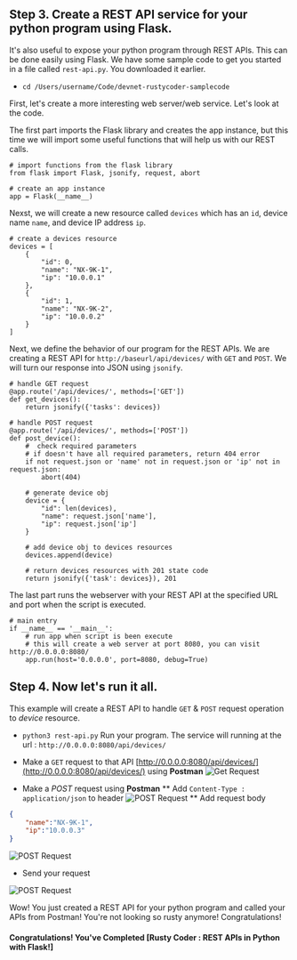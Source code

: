 ## Step 3. Create a REST API service for your python program using Flask.

It's also useful to expose your python program through REST APIs. This can be done easily using Flask. We have some sample code to get you started in a file called ``rest-api.py``. You downloaded it earlier.

* `cd /Users/username/Code/devnet-rustycoder-samplecode`

First, let's create a more interesting web server/web service.
Let's look at the code.

The first part imports the Flask library and creates the app instance, but this time we will import some useful functions that will help us with our REST calls.
```
# import functions from the flask library
from flask import Flask, jsonify, request, abort

# create an app instance
app = Flask(__name__)
```

Nexst, we will create a new resource called `devices` which has an `id`, device name `name`, and device IP address `ip`.
```
# create a devices resource
devices = [
    {
        "id": 0,
        "name": "NX-9K-1",
        "ip": "10.0.0.1"
    },
    {
        "id": 1,
        "name": "NX-9K-2",
        "ip": "10.0.0.2"
    }
]
```

Next, we define the behavior of our program for the REST APIs. We are creating a REST API for `http://baseurl/api/devices/` with `GET` and `POST`. We will turn our response into JSON using `jsonify`.
```
# handle GET request
@app.route('/api/devices/', methods=['GET'])
def get_devices():
    return jsonify({'tasks': devices})

# handle POST request
@app.route('/api/devices/', methods=['POST'])
def post_device():
    #  check required parameters
    # if doesn't have all required parameters, return 404 error
    if not request.json or 'name' not in request.json or 'ip' not in request.json:
        abort(404)

    # generate device obj
    device = {
        "id": len(devices),
        "name": request.json['name'],
        "ip": request.json['ip']
    }

    # add device obj to devices resources
    devices.append(device)

    # return devices resources with 201 state code
    return jsonify({'task': devices}), 201
```

The last part runs the webserver with your REST API at the specified URL and port when the script is executed.
```
# main entry
if __name__ == '__main__':
    # run app when script is been execute
    # this will create a web server at port 8080, you can visit http://0.0.0.0:8080/
    app.run(host='0.0.0.0', port=8080, debug=True)
```

## Step 4. Now let's run it all.

This example will create a REST API to handle `GET` & `POST` request operation to *device* resource.

* `python3 rest-api.py` Run your program. The service will running at the url : `http://0.0.0.0:8080/api/devices/`

* Make a `GET` request to that API [http://0.0.0.0:8080/api/devices/](http://0.0.0.0:8080/api/devices/) using **Postman**
    ![Get Request](doc/images/img-1.png)

* Make a *POST* request using **Postman**
** Add `Content-Type : application/json` to header
![POST Request](doc/images/img-2.png)
** Add request body
```json
{
    "name":"NX-9K-1",
    "ip":"10.0.0.3"
}
```
![POST Request](doc/images/img-3.png)

* Send your request

![POST Request](doc/images/img-4.png)

Wow! You just created a REST API for your python program and called your APIs from Postman! You're not looking so rusty anymore! Congratulations!

#### Congratulations! You've Completed [Rusty Coder : REST APIs in Python with Flask!]
